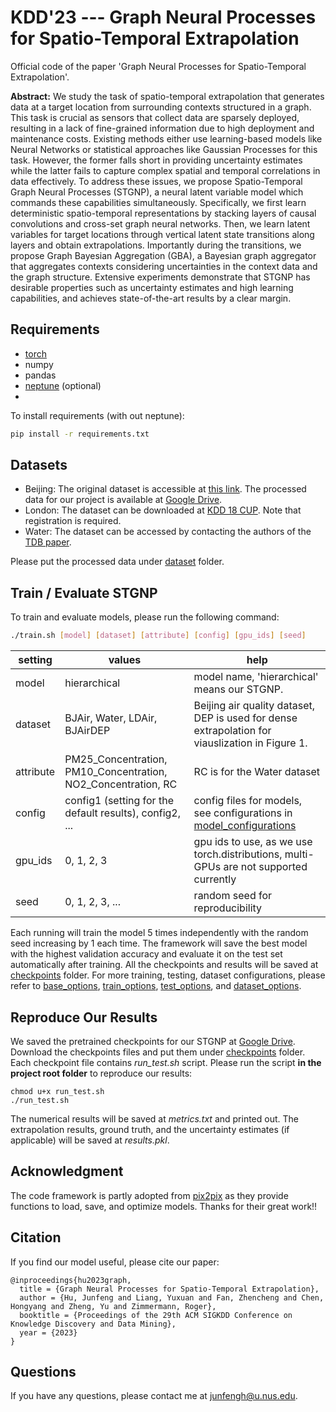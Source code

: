 # KDD'23 --- Graph Neural Processes for Spatio-Temporal Extrapolation
Official code of the paper 'Graph Neural Processes for Spatio-Temporal Extrapolation'.

**Abstract:** 
We study the task of spatio-temporal extrapolation that generates data at a target location from surrounding contexts structured in a graph. 
This task is crucial as sensors that collect data are sparsely deployed, resulting in a lack of fine-grained information due to high deployment and maintenance costs. 
Existing methods either use learning-based models like Neural Networks or statistical approaches like Gaussian Processes for this task. However, the former falls short in providing uncertainty estimates while the latter fails to capture complex spatial and temporal correlations in data effectively.
To address these issues, we propose Spatio-Temporal Graph Neural Processes (STGNP), a neural latent variable model which commands these capabilities simultaneously. Specifically, we first learn deterministic spatio-temporal representations by stacking layers of causal convolutions and cross-set graph neural networks.
Then, we learn latent variables for target locations through vertical latent state transitions along layers and obtain extrapolations. 
Importantly during the transitions, we propose Graph Bayesian Aggregation (GBA), a Bayesian graph aggregator that aggregates contexts considering uncertainties in the context data and the graph structure.
Extensive experiments demonstrate that STGNP has desirable properties such as uncertainty estimates and high learning capabilities, and achieves state-of-the-art results by a clear margin.
## Requirements
- [torch](https://pytorch.org/)
- numpy
- pandas
- [neptune](https://neptune.ai/) (optional)
- 
To install requirements (with out neptune):
```bash
pip install -r requirements.txt
```

## Datasets
* Beijing: The original dataset is accessible at [this link](https://www.microsoft.com/en-us/research/publication/forecasting-fine-grained-air-quality-based-on-big-data/?from=http%3A%2F%2Fresearch.microsoft.com%2Fapps%2Fpubs%2F%3Fid%3D246398). 
The processed data for our project is available at [Google Drive](https://drive.google.com/drive/folders/13lpPTn0XYxETPGVEi9gUX09Tr3vWwHVK?usp=sharing). 
* London: The dataset can be downloaded at [KDD 18 CUP](https://www.biendata.xyz/competition/kdd_2018/). Note that registration is required.
* Water: The dataset can be accessed by contacting the authors of the [TDB paper](http://urban-computing.com/pdf/ieeetbd2020_UrbanWater.pdf).

Please put the processed data under [dataset](/data) folder.

## Train / Evaluate STGNP
To train and evaluate models, please run the following command:
```bash
./train.sh [model] [dataset] [attribute] [config] [gpu_ids] [seed]
```

| setting   | values                                                        | help                                                                                            |
|-----------|---------------------------------------------------------------|-------------------------------------------------------------------------------------------------|
| model     | hierarchical                                                  | model name, 'hierarchical' means our STGNP.                                                     |
| dataset   | BJAir, Water, LDAir, BJAirDEP                                 | Beijing air quality dataset, DEP is used for dense extrapolation for viauslization in Figure 1. |
| attribute | PM25_Concentration, PM10_Concentration, NO2_Concentration, RC | RC is for the Water dataset                                                                     |
| config    | config1 (setting for the default results), config2, ...       | config files for models, see configurations in [model_configurations](model_configurations)     |
| gpu_ids   | 0, 1, 2, 3                                                    | gpu ids to use, as we use torch.distributions, multi-GPUs are not supported currently           |
| seed      | 0, 1, 2, 3, ...                                               | random seed for reproducibility                                                                 |

Each running will train the model 5 times independently with the random seed increasing by 1 each time. 
The framework will save the best model with the highest validation accuracy and evaluate it on the test set automatically after training. 
All the checkpoints and results will be saved at [checkpoints](checkpoints) folder.
For more training, testing, dataset configurations, please refer to [base_options](options/base_options.py), [train_options](options/train_options.py), [test_options](options/test_options.py), and [dataset_options](options/dataset_options.py).

## Reproduce Our Results
We saved the pretrained checkpoints for our STGNP at [Google Drive](https://drive.google.com/drive/folders/13lpPTn0XYxETPGVEi9gUX09Tr3vWwHVK?usp=sharing).
Download the checkpoints files and put them under [checkpoints](checkpoints) folder.
Each checkpoint file contains *run_test.sh* script.
Please run the script **in the project root folder** to reproduce our results:
```bash[README.md](..%2F..%2F..%2F..%2FDesktop%2FREADME.md)
chmod u+x run_test.sh
./run_test.sh
```
The numerical results will be saved at *metrics.txt* and printed out.
The extrapolation results, ground truth, and the uncertainty estimates (if applicable) will be saved at *results.pkl*.

## Acknowledgment
The code framework is partly adopted from [pix2pix](https://github.com/junyanz/pytorch-CycleGAN-and-pix2pix) as they provide functions to load, save, and optimize models. Thanks for their great work!!

## Citation
If you find our model useful, please cite our paper:
```
@inproceedings{hu2023graph,
  title = {Graph Neural Processes for Spatio-Temporal Extrapolation},
  author = {Hu, Junfeng and Liang, Yuxuan and Fan, Zhencheng and Chen, Hongyang and Zheng, Yu and Zimmermann, Roger},
  booktitle = {Proceedings of the 29th ACM SIGKDD Conference on Knowledge Discovery and Data Mining},
  year = {2023}
}
```
## Questions
If you have any questions, please contact me at junfengh@u.nus.edu.
